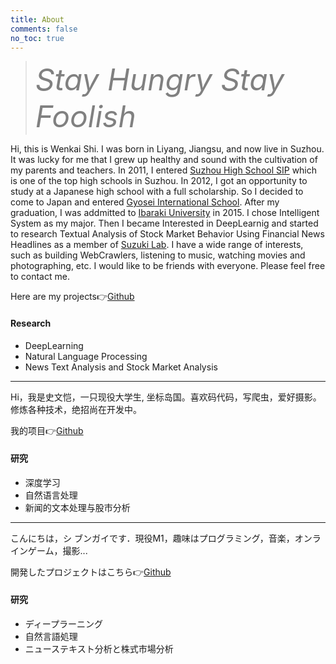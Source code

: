```yaml
---
title: About
comments: false
no_toc: true
---
```


<blockquote class="blockquote-center"><font size=100 color='gray'><i>Stay Hungry Stay Foolish</i></font></blockquote>

Hi, this is Wenkai Shi. I was born in Liyang, Jiangsu, and now live in Suzhou. It was lucky for me that I  grew up healthy and sound with the cultivation of my parents and teachers. In 2011, I entered [Suzhou High School SIP](http://shssip.szedu.com/2016en_dtlpage.asp?c=231) which is one of the top high schools in Suzhou. In 2012, I got an opportunity to study at a Japanese high school with a full scholarship. So I decided to come to Japan and entered [Gyosei International School](http://www.gis.ac.jp/). After my graduation, I was addmitted to [Ibaraki University](http://www.ibaraki.ac.jp/) in 2015. I chose Intelligent System as my major. Then I became Interested in DeepLearnig and started to research Textual Analysis of Stock Market Behavior Using Financial News Headlines as a member of [Suzuki Lab](http://tsuzuki.ise.ibaraki.ac.jp/TS_lab/index-e.html). I have a wide range of interests, such as building WebCrawlers, listening to music, watching movies and photographing, etc. I would like to be friends with everyone. Please feel free to contact me.

Here are my projects👉[Github](https://github.com/S-W-K)  

#### Research

- DeepLearning 
- Natural Language Processing
- News Text Analysis and Stock Market Analysis

---

Hi，我是史文恺，一只现役大学生, 坐标岛国。喜欢码代码，写爬虫，爱好摄影。修炼各种技术，绝招尚在开发中。

我的项目👉[Github](https://github.com/S-W-K)  

#### 研究

- 深度学习
- 自然语言处理
- 新闻的文本处理与股市分析

---

こんにちは，シ ブンガイです．現役M1，趣味はプログラミング，音楽，オンラインゲーム，撮影...

開発したプロジェクトはこちら👉[Github](https://github.com/S-W-K)  

#### 研究

- ディープラーニング 
- 自然言語処理
- ニューステキスト分析と株式市場分析
